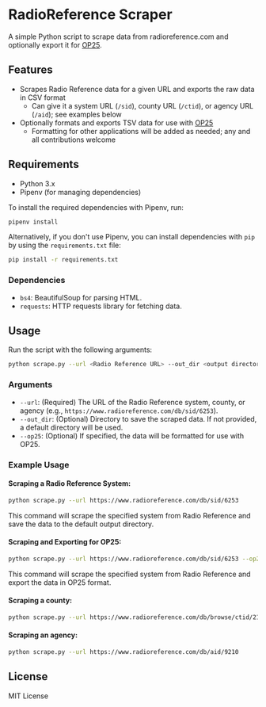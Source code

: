 
# RadioReference Scraper

A simple Python script to scrape data from radioreference.com and optionally export it for [OP25](https://github.com/boatbod/op25).

## Features

- Scrapes Radio Reference data for a given URL and exports the raw data in CSV format
  - Can give it a system URL (`/sid`), county URL (`/ctid`), or agency URL (`/aid`); see examples below
- Optionally formats and exports TSV data for use with [OP25](https://github.com/boatbod/op25)
  - Formatting for other applications will be added as needed; any and all contributions welcome

## Requirements

- Python 3.x
- Pipenv (for managing dependencies)

To install the required dependencies with Pipenv, run:

```bash
pipenv install
```

Alternatively, if you don't use Pipenv, you can install dependencies with `pip` by using the `requirements.txt` file:

```bash
pip install -r requirements.txt
```

### Dependencies

- `bs4`: BeautifulSoup for parsing HTML.
- `requests`: HTTP requests library for fetching data.

## Usage

Run the script with the following arguments:

```bash
python scrape.py --url <Radio Reference URL> --out_dir <output directory> [--op25]
```

### Arguments

- `--url`: (Required) The URL of the Radio Reference system, county, or agency (e.g., `https://www.radioreference.com/db/sid/6253`).
- `--out_dir`: (Optional) Directory to save the scraped data. If not provided, a default directory will be used.
- `--op25`: (Optional) If specified, the data will be formatted for use with OP25.

### Example Usage

#### Scraping a Radio Reference System:

```bash
python scrape.py --url https://www.radioreference.com/db/sid/6253
```

This command will scrape the specified system from Radio Reference and save the data to the default output directory.

#### Scraping and Exporting for OP25:

```bash
python scrape.py --url https://www.radioreference.com/db/sid/6253 --op25
```

This command will scrape the specified system from Radio Reference and export the data in OP25 format.

#### Scraping a county:

```bash
python scrape.py --url https://www.radioreference.com/db/browse/ctid/211
```

#### Scraping an agency:

```bash
python scrape.py --url https://www.radioreference.com/db/aid/9210
```

## License

MIT License